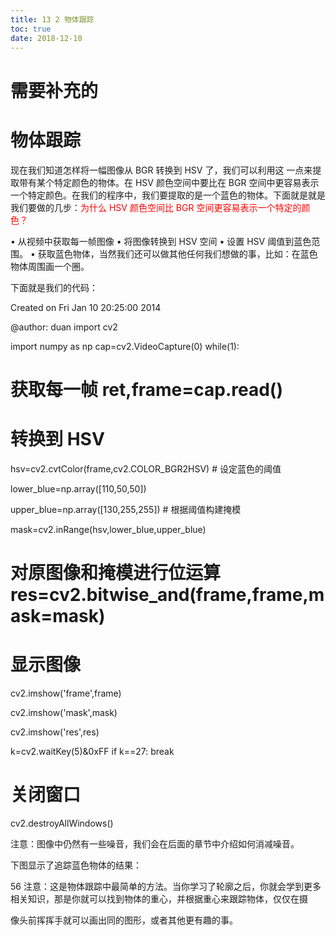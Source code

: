 ```yaml
---
title: 13 2 物体跟踪
toc: true
date: 2018-12-10
---
```

# 需要补充的

# 物体跟踪

现在我们知道怎样将一幅图像从 BGR 转换到 HSV 了，我们可以利用这 一点来提取带有某个特定颜色的物体。在 HSV 颜色空间中要比在 BGR 空间中更容易表示一个特定颜色。在我们的程序中，我们要提取的是一个蓝色的物体。下面就是就是我们要做的几步：<span style="color:red;">为什么 HSV 颜色空间比 BGR 空间更容易表示一个特定的颜色？</span>

• 从视频中获取每一帧图像 • 将图像转换到 HSV 空间 • 设置 HSV 阈值到蓝色范围。
• 获取蓝色物体，当然我们还可以做其他任何我们想做的事，比如：在蓝色 物体周围画一个圈。

下面就是我们的代码：

Created on Fri Jan 10 20:25:00 2014

@author: duan import cv2

import numpy as np cap=cv2.VideoCapture(0) while(1):

# 获取每一帧 ret,frame=cap.read()

# 转换到 HSV

hsv=cv2.cvtColor(frame,cv2.COLOR_BGR2HSV) # 设定蓝色的阈值

lower_blue=np.array([110,50,50])

upper_blue=np.array([130,255,255]) # 根据阈值构建掩模

mask=cv2.inRange(hsv,lower_blue,upper_blue)

# 对原图像和掩模进行位运算 res=cv2.bitwise_and(frame,frame,mask=mask)

# 显示图像

cv2.imshow('frame',frame)

cv2.imshow('mask',mask)

cv2.imshow('res',res)

k=cv2.waitKey(5)&0xFF if k==27: break

# 关闭窗口

cv2.destroyAllWindows()

注意：图像中仍然有一些噪音，我们会在后面的章节中介绍如何消减噪音。


下图显示了追踪蓝色物体的结果：


56
注意：这是物体跟踪中最简单的方法。当你学习了轮廓之后，你就会学到更多
相关知识，那是你就可以找到物体的重心，并根据重心来跟踪物体，仅仅在摄

像头前挥挥手就可以画出同的图形，或者其他更有趣的事。
